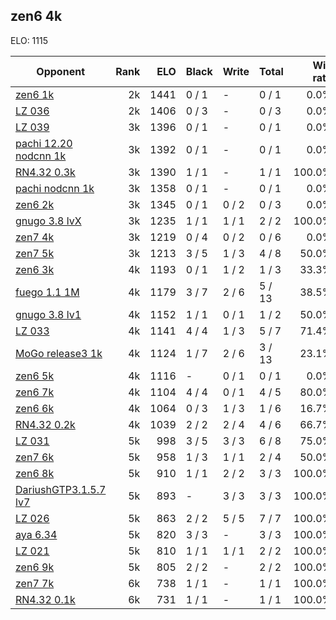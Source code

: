 ## zen6 4k ##

ELO: 1115

Opponent | Rank | ELO | Black | Write | Total | Win rate
---------|-----:|----:|-------|-------|-------|-------:
[zen6 1k](zen6%201k.md) | 2k | 1441 | 0 / 1 | - | 0 / 1 | 0.0%
[LZ 036](LZ%20036.md) | 2k | 1406 | 0 / 3 | - | 0 / 3 | 0.0%
[LZ 039](LZ%20039.md) | 3k | 1396 | 0 / 1 | - | 0 / 1 | 0.0%
[pachi 12.20 nodcnn 1k](pachi%2012.20%20nodcnn%201k.md) | 3k | 1392 | 0 / 1 | - | 0 / 1 | 0.0%
[RN4.32 0.3k](RN4.32%200.3k.md) | 3k | 1390 | 1 / 1 | - | 1 / 1 | 100.0%
[pachi nodcnn 1k](pachi%20nodcnn%201k.md) | 3k | 1358 | 0 / 1 | - | 0 / 1 | 0.0%
[zen6 2k](zen6%202k.md) | 3k | 1345 | 0 / 1 | 0 / 2 | 0 / 3 | 0.0%
[gnugo 3.8 lvX](gnugo%203.8%20lvX.md) | 3k | 1235 | 1 / 1 | 1 / 1 | 2 / 2 | 100.0%
[zen7 4k](zen7%204k.md) | 3k | 1219 | 0 / 4 | 0 / 2 | 0 / 6 | 0.0%
[zen7 5k](zen7%205k.md) | 3k | 1213 | 3 / 5 | 1 / 3 | 4 / 8 | 50.0%
[zen6 3k](zen6%203k.md) | 4k | 1193 | 0 / 1 | 1 / 2 | 1 / 3 | 33.3%
[fuego 1.1 1M](fuego%201.1%201M.md) | 4k | 1179 | 3 / 7 | 2 / 6 | 5 / 13 | 38.5%
[gnugo 3.8 lv1](gnugo%203.8%20lv1.md) | 4k | 1152 | 1 / 1 | 0 / 1 | 1 / 2 | 50.0%
[LZ 033](LZ%20033.md) | 4k | 1141 | 4 / 4 | 1 / 3 | 5 / 7 | 71.4%
[MoGo release3 1k](MoGo%20release3%201k.md) | 4k | 1124 | 1 / 7 | 2 / 6 | 3 / 13 | 23.1%
[zen6 5k](zen6%205k.md) | 4k | 1116 | - | 0 / 1 | 0 / 1 | 0.0%
[zen6 7k](zen6%207k.md) | 4k | 1104 | 4 / 4 | 0 / 1 | 4 / 5 | 80.0%
[zen6 6k](zen6%206k.md) | 4k | 1064 | 0 / 3 | 1 / 3 | 1 / 6 | 16.7%
[RN4.32 0.2k](RN4.32%200.2k.md) | 4k | 1039 | 2 / 2 | 2 / 4 | 4 / 6 | 66.7%
[LZ 031](LZ%20031.md) | 5k | 998 | 3 / 5 | 3 / 3 | 6 / 8 | 75.0%
[zen7 6k](zen7%206k.md) | 5k | 958 | 1 / 3 | 1 / 1 | 2 / 4 | 50.0%
[zen6 8k](zen6%208k.md) | 5k | 910 | 1 / 1 | 2 / 2 | 3 / 3 | 100.0%
[DariushGTP3.1.5.7 lv7](DariushGTP3.1.5.7%20lv7.md) | 5k | 893 | - | 3 / 3 | 3 / 3 | 100.0%
[LZ 026](LZ%20026.md) | 5k | 863 | 2 / 2 | 5 / 5 | 7 / 7 | 100.0%
[aya 6.34](aya%206.34.md) | 5k | 820 | 3 / 3 | - | 3 / 3 | 100.0%
[LZ 021](LZ%20021.md) | 5k | 810 | 1 / 1 | 1 / 1 | 2 / 2 | 100.0%
[zen6 9k](zen6%209k.md) | 5k | 805 | 2 / 2 | - | 2 / 2 | 100.0%
[zen7 7k](zen7%207k.md) | 6k | 738 | 1 / 1 | - | 1 / 1 | 100.0%
[RN4.32 0.1k](RN4.32%200.1k.md) | 6k | 731 | 1 / 1 | - | 1 / 1 | 100.0%
